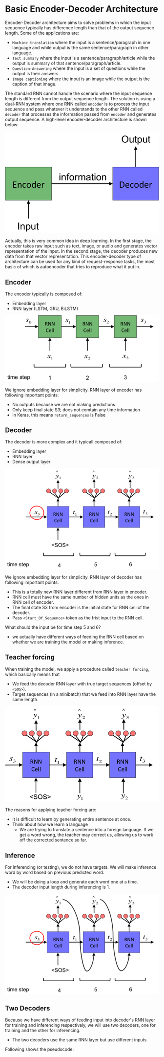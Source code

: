 # Basic Encoder-Decoder Architecture

Encoder-Decoder architecture aims to solve problems in which the input sequence typically has difference length than that of the output sequence length. Some of the applications are:
	
* `Machine translation` where the input is a sentence/paragraph in one language and while output is the same sentence/paragraph in other  language.
* `Text summary` where the input is a sentence/paragraph/article while the output is summary of that sentence/paragraph/article.
* `Question-Answering` where the input is a set of questions while the output is their answers.
* `Image captioning` where the input is an image while the output is the caption of that image. 

The standard RNN cannot handle the scenario where the input sequence length is different from the output sequence length. The solution is using a dual-RNN system where one RNN called `encoder` is to process the input sequence and pass whatever it understands to the other RNN called `decoder` that processes the information passed from `encoder` and generates output sequence. A high-level encoder-decoder architecture is shown below:

<img src='images/encoder-decoder-architecture.png'>

Actually, this is very common idea in deep learning. In the first stage, the encoder takes raw input such as text, image, or audio and generates vector representation of the input. In the second stage, the decoder produces new data from that vector representation. This encoder-decoder type of architecture can be used for any kind of request-response tasks, the most basic of which is autoencoder that tries to reproduce what it put in. 

## Encoder

The encoder typically is composed of:

* Embedding layer
* RNN layer (LSTM, GRU, BiLSTM)
	
<img src='images/basic_encoder.png'>

We ignore embedding layer for simplicity. RNN layer of encoder has following important points:

* No outputs because we are not making predictions
* Only keep final state S3; does not comtain any time information
* In Keras, this means 	`return_sequences` is False

## Decoder

The decoder is more complex and it typicall composed of:

* Embedding layer
* RNN layer
* Dense output layer

<img src='images/basic_decoder.png'>

We ignore embedding layer for simplicity. RNN layer of decoder has following important points:

* This is a totally new RNN layer different from RNN layer in encoder.
* RNN cell must have the same number of hidden units as the ones in RNN cell of encoder.
* The final state S3 from encoder is the initial state for RNN cell of the decoder.
* Pass `<Start_Of_Sequence>` token as the frist input to the RNN cell.

What should the input be for time step 5 and 6?

* we actually have different ways of feeding the RNN cell based on whether we are training the model or making inference.

## Teacher forcing

When training the model, we apply a procedure called `teacher forcing`, which basically means that 

* We feed the decoder RNN layer with true target sequences (offset by `<SOS>`).
* Target sequences (in a minibatch) that we feed into RNN layer have the same length.

<img src='images/decoder_teacher_forcing.png'>

The reasons for applying teacher forcing are:

* It is difficult to learn by generating entire sentence at once.
* Think about how we learn a language
	* We are trying to translate a sentence into a foreign language. If we get a word wrong, the teacher may correct us, allowing us to work off the corrected sentence so far.

## Inference

For inferencing (or testing), we do not have targets. We will make inference word by word based on previous predicted word. 

* We will be doing a loop and generate each word one at a time. 
* The decoder input length during inferencing is 1. 
 

<img src='images/basic_decoder_inference.png'>

## Two Decoders

Because we have different ways of feeding input into decoder's RNN layer for training and inferencing respectively, we will use two decoders, one for training and the other for inferencing.

* The two decoders use the same RNN layer but use different inputs.

Following shows the pseudocode: